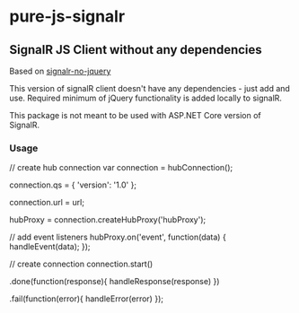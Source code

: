 # pure-js-signalr
## SignalR JS Client without any dependencies

Based on [signalr-no-jquery](https://github.com/DVLP/signalr-no-jquery)

This version of signalR client doesn't have any dependencies - just add and use.
Required minimum of jQuery functionality is added locally to signalR.

This package is not meant to be used with ASP.NET Core version of SignalR.

### Usage

// create hub connection
var connection = hubConnection();

connection.qs = { 'version': '1.0' };

connection.url = url;

hubProxy = connection.createHubProxy('hubProxy');

// add event listeners
hubProxy.on('event', function(data) {
    handleEvent(data);
});

// create connection
connection.start()

   .done(function(response){ handleResponse(response) })
    
   .fail(function(error){ handleError(error) });
